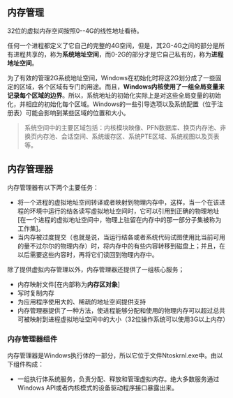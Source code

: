 ## 内存管理

32位的虚拟内存空间按照0--4G的线性地址看待。

任何一个进程都定义了它自己的完整的4G空间，但是，其2G-4G之间的部分是所有进程共享的，称为**系统地址空间**，而0-2G的部分才是它自己私有的，称为**进程地址空间**。

为了有效的管理2G系统地址空间，Windows在初始化时将这2G划分成了一些固定的区域，各个区域有专门的用途。而且，**Windows内核使用了一组全局变量来记录每个区域的边界**。所以，系统地址的初始化实际上是对这些全局变量的初始化，并相应的初始化每个区域。Windows的一些引导选项以及系统配置（位于注册表）可能会影响到某些区域的位置和大小。

> 系统空间中的主要区域包括：内核模块映像、PFN数据库、换页内存池、非换页内存池、会话空间、系统缓存区、系统PTE区域、系统视图以及页表等。

## 内存管理器

内存管理器有以下两个主要任务：
- 将一个进程的虚拟地址空间转译或者映射到物理内存中，这样，当一个在该进程的环境中运行的结各读写虚拟地址空间时，它可以引用到正确的物理地址[在一个进程的虚拟地址空间中，物理上驻留在内存中的那一部分子集被称为工作集]。
- 当内存被过度提交（也就是说，当运行结各或者系统代码试图使用比当前可用的量不过尔尔的物理内存）时，将内存中的有些内容转移到磁盘上；并且，在以后需要这些内容时，再将它们读回到物理内存中。

除了提供虚拟内存管理以外，内存管理器还提供了一组核心服务；
- 内存映射文件[在内部称为**内存区对象**]
- 写时复制内存
- 为应用程序使用大的、稀疏的地址空间提供支持
- 内存管理器提供了一种方法，使进程能够分配和使用的物理内存可以超过总共可被映射到进程虚拟地址空间中的大小（32位操作系统可以使用3G以上内存）

### 内存管理器组件
 内存管理器是Windows执行体的一部分，所以它位于文件Ntoskrnl.exe中。由以下组件构成：
 - 一组执行体系统服务，负责分配、释放和管理虚拟内存。绝大多数服务通过Windows API或者内核模式的设备驱动程序接口暴露出来。

